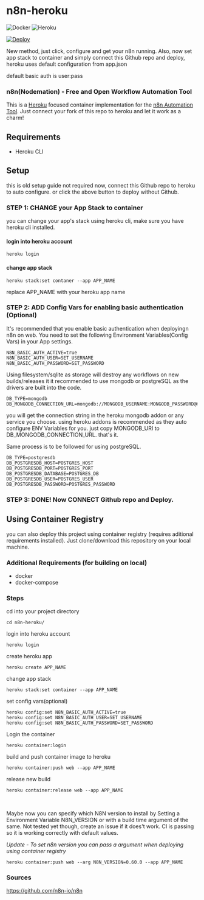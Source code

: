 # n8n-heroku

![Docker](https://github.com/sarveshpro/n8n-heroku/workflows/Docker/badge.svg) ![Heroku](https://github.com/sarveshpro/n8n-heroku/workflows/Heroku/badge.svg)

[![Deploy](https://www.herokucdn.com/deploy/button.svg)](https://heroku.com/deploy?template=https://github.com/louis-l/n8n-heroku)

New method, just click, configure and get your n8n running.
Also, now set app stack to container and simply connect this Github repo and deploy, heroku uses default configuration from app.json

default basic auth is user:pass

### n8n(Nodemation) - Free and Open Workflow Automation Tool

This is a [Heroku](https://heroku.com/) focused container implementation for the [n8n Automation Tool](https://n8n.io/). Just connect your fork of this repo to heroku and let it work as a charm!

## Requirements
* Heroku CLI

## Setup

this is old setup guide not required now, connect this Github repo to heroku to auto configure. or click the above button to deploy without Github.

### STEP 1: CHANGE your App Stack to container
you can change your app's stack using heroku cli, make sure you have heroku cli installed.

#### login into heroku account
    heroku login

#### change app stack
    heroku stack:set contaner --app APP_NAME
replace APP_NAME with your heroku app name

### STEP 2: ADD Config Vars for enabling basic authentication (Optional)
It's recommended that you enable basic authentication when deployingn n8n on web. You need to set the following Environment Variables(Config Vars) in your App settings.

    N8N_BASIC_AUTH_ACTIVE=true
    N8N_BASIC_AUTH_USER=SET_USERNAME
    N8N_BASIC_AUTH_PASSWORD=SET_PASSWORD
    
Using filesystem/sqlite as storage will destroy any workflows on new builds/releases it it recommended to use mongodb or postgreSQL as the drivers are built into the code.

    DB_TYPE=mongodb
    DB_MONGODB_CONNECTION_URL=mongodb://MONGODB_USERNAME:MONGODB_PASSWORD@HOST:PORT/MONGODB_DATABASE

you will get the connection string in the heroku mongodb addon or any service you choose. using heroku addons is recommended as they auto configure ENV Variables for you. just copy MONGODB_URI to DB_MONGODB_CONNECTION_URL. that's it.

Same process is to be followed for using postgreSQL.
    
    DB_TYPE=postgresdb
    DB_POSTGRESDB_HOST=POSTGRES_HOST
    DB_POSTGRESDB_PORT=POSTGRES_PORT
    DB_POSTGRESDB_DATABASE=POSTGRES_DB
    DB_POSTGRESDB_USER=POSTGRES_USER
    DB_POSTGRESDB_PASSWORD=POSTGRES_PASSWORD
    

### STEP 3: DONE! Now CONNECT Github repo and Deploy.

## Using Container Registry

you can also deploy this project using container registry (requires aditional requirements installed). Just clone/download this repository on your local machine.

### Additional Requirements (for building on local)
* docker
* docker-compose

### Steps
cd into your project directory

    cd n8n-heroku/

login into heroku account
    
    heroku login

create heroku app

    heroku create APP_NAME

change app stack

    heroku stack:set container --app APP_NAME
    
set config vars(optional)

    heroku config:set N8N_BASIC_AUTH_ACTIVE=true
    heroku config:set N8N_BASIC_AUTH_USER=SET_USERNAME
    heroku config:set N8N_BASIC_AUTH_PASSWORD=SET_PASSWORD

Login the container

    heroku container:login

build and push container image to heroku

    heroku container:push web --app APP_NAME
    
release new build

    heroku container:release web --app APP_NAME
    
<br />

Maybe now you can specify which N8N version to install by Setting a Environment Variable N8N_VERSION or with a build time argument of the same. Not tested yet though, create an issue if it does't work. CI is passing so it is working correctly with default values.

_Update - To set n8n version you can pass a argument when deploying using container registry_

    heroku container:push web --arg N8N_VERSION=0.60.0 --app APP_NAME

### Sources

https://github.com/n8n-io/n8n
